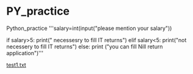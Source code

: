 # PY_practice
Python_practice
'''salary=int(input("please mention your salary"))

if salary>5:
    print(" necessesry to fill IT returns")
elif salary<5:
    print("not necessery to fill IT returns")
else:
    print ("you can fill Nill return application")'''
    
[test1.txt](https://github.com/CK94Github/PY_practice/files/11071699/test1.txt)
